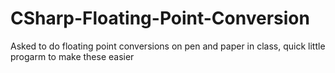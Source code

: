 # CSharp-Floating-Point-Conversion
Asked to do floating point conversions on pen and paper in class, quick little progarm to make these easier
